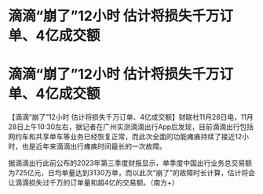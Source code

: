 # 滴滴“崩了”12小时 估计将损失千万订单、4亿成交额

# 滴滴“崩了”12小时 估计将损失千万订单、4亿成交额

【滴滴“崩了”12小时
估计将损失千万订单、4亿成交额】财联社11月28日电，11月28日上午10:30左右，据记者在广州实测滴滴出行App后发现，目前滴滴出行包括网约车和共享单车等业务已经恢复正常，而此次全面的功能瘫痪持续了接近12小时，也是近年来滴滴出行瘫痪时间最长的一次故障。

据滴滴出行此前公布的2023年第三季度财报显示，单季度中国出行业务总交易额为725亿元，日均单量达到3130万单，而以此次“崩了”的故障时长计算，估计将会让滴滴损失过千万的订单量和超4亿的交易额。（南方+）

